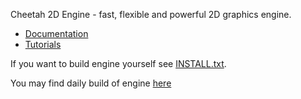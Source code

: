 Cheetah 2D Engine - fast, flexible and powerful 2D graphics engine.

* [Documentation](/scriptum/Cheetah/wiki/Documentation)
* [Tutorials](/scriptum/Cheetah/wiki/Tutorials)

If you want to build engine yourself see [INSTALL.txt](https://raw.github.com/scriptum/Cheetah/master/INSTALL.txt).

You may find daily build of engine [here](http://dl.dropbox.com/u/59878867/Cheetah-2D-Engine-daily.tar.gz)
